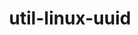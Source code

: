 ---
title: "util-linux-uuid"
layout: cache
categories: [package, v0.18.1]
meta: {"versions": ["2.37.4"], "compilers": ["gcc@=7.3.1", "gcc@=7.5.0", "gcc@=8.4.0"], "oss": ["amzn2", "ubuntu18.04"], "platforms": ["linux"], "targets": ["aarch64", "graviton2", "x86_64", "x86_64_v3", "x86_64_v4"], "stacks": ["aws-ahug", "aws-ahug-aarch64", "aws-isc", "aws-isc-aarch64", "build_systems", "data-vis-sdk", "e4s", "radiuss", "root", "tutorial"], "num_specs": 6, "num_specs_by_stack": {"radiuss": 1, "build_systems": 1, "data-vis-sdk": 1, "e4s": 1, "tutorial": 2, "root": 6, "aws-isc": 2, "aws-ahug": 2, "aws-isc-aarch64": 2, "aws-ahug-aarch64": 2}}
spec_details: [{"hash": "7fulw7ltpkq3t6edfpx3yhqsikyuevi6", "compiler": "gcc@=7.5.0", "versions": ["2.37.4"], "os": "ubuntu18.04", "platform": "linux", "target": "x86_64", "variants": [], "stacks": ["radiuss", "build_systems", "data-vis-sdk", "e4s", "tutorial", "root"], "size": "-", "tarball": "https://binaries.spack.io/v0.18.1/build_cache/linux-ubuntu18.04-x86_64/gcc-7.5.0/util-linux-uuid-2.37.4/linux-ubuntu18.04-x86_64-gcc-7.5.0-util-linux-uuid-2.37.4-7fulw7ltpkq3t6edfpx3yhqsikyuevi6.spack"}, {"hash": "hw4gvnmqzw2irjuq4eqqxrxvrmfacemy", "compiler": "gcc@=7.3.1", "versions": ["2.37.4"], "os": "amzn2", "platform": "linux", "target": "x86_64_v4", "variants": [], "stacks": ["aws-isc", "aws-ahug", "root"], "size": "-", "tarball": "https://binaries.spack.io/v0.18.1/build_cache/linux-amzn2-x86_64_v4/gcc-7.3.1/util-linux-uuid-2.37.4/linux-amzn2-x86_64_v4-gcc-7.3.1-util-linux-uuid-2.37.4-hw4gvnmqzw2irjuq4eqqxrxvrmfacemy.spack"}, {"hash": "xpgdn6fhzrvk2lr7u7fbksdrumi2x2dy", "compiler": "gcc@=7.3.1", "versions": ["2.37.4"], "os": "amzn2", "platform": "linux", "target": "graviton2", "variants": [], "stacks": ["aws-isc-aarch64", "aws-ahug-aarch64", "root"], "size": "-", "tarball": "https://binaries.spack.io/v0.18.1/build_cache/linux-amzn2-graviton2/gcc-7.3.1/util-linux-uuid-2.37.4/linux-amzn2-graviton2-gcc-7.3.1-util-linux-uuid-2.37.4-xpgdn6fhzrvk2lr7u7fbksdrumi2x2dy.spack"}, {"hash": "yegat4ab6246iohprvcor2g2ulj2a7iv", "compiler": "gcc@=7.3.1", "versions": ["2.37.4"], "os": "amzn2", "platform": "linux", "target": "aarch64", "variants": [], "stacks": ["aws-isc-aarch64", "aws-ahug-aarch64", "root"], "size": "-", "tarball": "https://binaries.spack.io/v0.18.1/build_cache/linux-amzn2-aarch64/gcc-7.3.1/util-linux-uuid-2.37.4/linux-amzn2-aarch64-gcc-7.3.1-util-linux-uuid-2.37.4-yegat4ab6246iohprvcor2g2ulj2a7iv.spack"}, {"hash": "knxtcuys76buohwj2s3nkiucpu3gubjx", "compiler": "gcc@=7.3.1", "versions": ["2.37.4"], "os": "amzn2", "platform": "linux", "target": "x86_64_v3", "variants": [], "stacks": ["aws-isc", "aws-ahug", "root"], "size": "-", "tarball": "https://binaries.spack.io/v0.18.1/build_cache/linux-amzn2-x86_64_v3/gcc-7.3.1/util-linux-uuid-2.37.4/linux-amzn2-x86_64_v3-gcc-7.3.1-util-linux-uuid-2.37.4-knxtcuys76buohwj2s3nkiucpu3gubjx.spack"}, {"hash": "sgf54vjdhmsoykj5bw5afj2a6qekzdts", "compiler": "gcc@=8.4.0", "versions": ["2.37.4"], "os": "ubuntu18.04", "platform": "linux", "target": "x86_64", "variants": [], "stacks": ["tutorial", "root"], "size": "-", "tarball": "https://binaries.spack.io/v0.18.1/build_cache/linux-ubuntu18.04-x86_64/gcc-8.4.0/util-linux-uuid-2.37.4/linux-ubuntu18.04-x86_64-gcc-8.4.0-util-linux-uuid-2.37.4-sgf54vjdhmsoykj5bw5afj2a6qekzdts.spack"}]
---